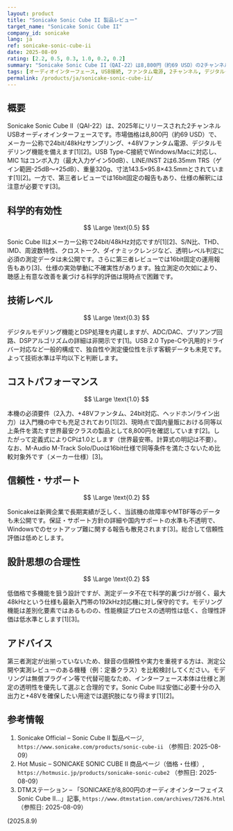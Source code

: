```yaml
---
layout: product
title: "Sonicake Sonic Cube II 製品レビュー"
target_name: "Sonicake Sonic Cube II"
company_id: sonicake
lang: ja
ref: sonicake-sonic-cube-ii
date: 2025-08-09
rating: [2.2, 0.5, 0.3, 1.0, 0.2, 0.2]
summary: "Sonicake Sonic Cube II（QAI-22）は8,800円（約69 USD）の2チャンネルUSBオーディオインターフェース。メーカー公称の24bit/48kHz対応と+48Vファンタム電源を備える一方、第三者測定は未確認で科学的有効性は限定的[1][2][3]。"
tags: [オーディオインターフェース, USB接続, ファンタム電源, 2チャンネル, デジタルモデリング]
permalink: /products/ja/sonicake-sonic-cube-ii/
---
```


## 概要

Sonicake Sonic Cube II（QAI-22）は、2025年にリリースされた2チャンネルUSBオーディオインターフェースです。市場価格は8,800円（約69 USD）で、メーカー公称で24bit/48kHzサンプリング、+48Vファンタム電源、デジタルモデリング機能を備えます[1][2]。USB Type-C接続でWindows/Macに対応し、MIC 1はコンボ入力（最大入力ゲイン50dB）、LINE/INST 2は6.35mm TRS（ゲイン範囲-25dB〜+25dB）、重量320g、寸法143.5×95.8×43.5mmとされています[1][2]。一方で、第三者レビューでは16bit固定の報告もあり、仕様の解釈には注意が必要です[3]。

## 科学的有効性

$$ \Large \text{0.5} $$

Sonic Cube IIはメーカー公称で24bit/48kHz対応ですが[1][2]、S/N比、THD、IMD、周波数特性、クロストーク、ダイナミックレンジなど、透明レベル判定に必須の測定データは未公開です。さらに第三者レビューでは16bit固定の運用報告もあり[3]、仕様の実効挙動に不確実性があります。独立測定の欠如により、聴感上有意な改善を裏づける科学的評価は現時点で困難です。

## 技術レベル

$$ \Large \text{0.3} $$

デジタルモデリング機能とDSP処理を内蔵しますが、ADC/DAC、プリアンプ回路、DSPアルゴリズムの詳細は非開示です[1]。USB 2.0 Type-Cや汎用的ドライバー対応など一般的構成で、独自性や測定優位性を示す客観データも未見です。よって技術水準は平均以下と判断します。

## コストパフォーマンス

$$ \Large \text{1.0} $$

本機の必須要件（2入力、+48Vファンタム、24bit対応、ヘッドホン/ライン出力）は入門機の中でも充足されており[1][2]、現時点で国内量販における同等以上条件を満たす世界最安クラスの製品として8,800円を確認しています[2]。したがって定義式によりCPは1.0とします（世界最安帯。計算式の明記は不要）。なお、M-Audio M-Track Solo/Duoは16bit仕様で同等条件を満たさないため比較対象外です（メーカー仕様）[3]。

## 信頼性・サポート

$$ \Large \text{0.2} $$

Sonicakeは新興企業で長期実績が乏しく、当該機の故障率やMTBF等のデータも未公開です。保証・サポート方針の詳細や国内サポートの水準も不透明で、Windowsでのセットアップ難に関する報告も散見されます[3]。総合して信頼性評価は低めとします。

## 設計思想の合理性

$$ \Large \text{0.2} $$

低価格で多機能を狙う設計ですが、測定データ不在で科学的裏づけが弱く、最大48kHzという仕様も最新入門帯の192kHz対応機に対し保守的です。モデリング機能は差別化要素ではあるものの、性能検証プロセスの透明性は低く、合理性評価は低水準とします[1][3]。

## アドバイス

第三者測定が出揃っていないため、録音の信頼性や実力を重視する方は、測定公開や実測レビューのある機種（例：定番クラス）を比較検討してください。モデリングは無償プラグイン等で代替可能なため、インターフェース本体は仕様と測定の透明性を優先して選ぶと合理的です。Sonic Cube IIは安価に必要十分の入出力と+48Vを確保したい用途では選択肢になり得ます[1][2]。

## 参考情報

1. Sonicake Official – Sonic Cube II 製品ページ, `https://www.sonicake.com/products/sonic-cube-ii` （参照日: 2025-08-09）
2. Hot Music – SONICAKE SONIC CUBE II 商品ページ（価格・仕様）, `https://hotmusic.jp/products/sonicake-sonic-cube2` （参照日: 2025-08-09）
3. DTMステーション – 「SONICAKEが8,800円のオーディオインターフェイスSonic Cube II…」記事, `https://www.dtmstation.com/archives/72676.html` （参照日: 2025-08-09）

(2025.8.9)